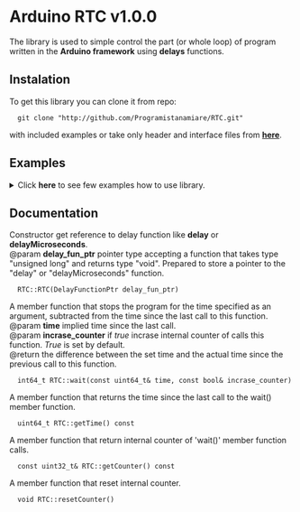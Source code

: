 # Arduino RTC v1.0.0

The library is used to simple control the part (or whole loop) of program written in the **Arduino framework** using **delays** functions.

## Instalation

To get this library you can clone it from repo:
```
  git clone "http://github.com/Programistanamiare/RTC.git"
```
with included examples or take only header and interface files from <a href="http://github.com/Programistanamiare/RTC/tree/master/src">**here**</a>.

## Examples

<details>
<summary>Click <b>here</b> to see few examples how to use library.</summary>

### Same time loop

```
  #include "RTC.hpp"

  // pass the body of 'delay' or 'delayMicroseconds' as an argument. The 'delay' function is set by default.
  RTC rtc(delay)

  void setup()
  {
    Serial.begin(9600);
  }

  void loop()
  {
    rtc.wait(1000) // a member function that stops the program running for exactly one second.
    Serial.println("Called every exactly one second.") 
    if (rtc.getCounter() == 5) { // a member function that get number of calls 'rtc.wait' function.
      Serial.println("Called every exacly five seconds.");
      rtc.resetCounter(); // reset internal counter.
    }
  }

```

### Same interval beetwen part of program

```
  #include "RTC.hpp"

  // pass the body of 'delay' or 'delayMicroseconds' as an argument. The 'delay' function is set by default.
  RTC rtc(delayMicroseconds)

  void setup()
  {
    Serial.begin(9600);
  }

  void loop()
  {
    // first part of program 
    Serial.println("First part of program loop.")
    rtc.wait(90, false); // wait 90 microseconds - execution time of the first part of the program (without incrementing the counter).
    // second part of program
    Serial.println("Second part of program loop.")
    rtc.wait(10, false); // wait 10 microseconds - execution time of the second part of the program (without incrementing the counter).
    // third part of program
    Serial.println("Third part of program loop.")
    rtc.wait(50, false); // wait 50 microseconds - exectuin time of the third part of the program (without incrementing the counter).
    if (rtc.getCounter() % 3 == 0) // every third loop of program...
    {
      // do something
      Serial.println("Every third loop of program.")
    }
    rtc.wait(50) // wait 50 microseconds - exectuin time of the third part of the program (with incrementing the counter).
  }

```

</details>


## Documentation

Constructor get reference to delay function like **delay** or **delayMicroseconds**.<br>
@param **delay_fun_ptr** pointer type accepting a function that takes type "unsigned long" and returns type "void". Prepared to store a pointer to the "delay" or "delayMicroseconds" function.
```
  RTC::RTC(DelayFunctionPtr delay_fun_ptr) 
``` 

A member function that stops the program for the time specified as an argument, subtracted from the time since the last call to this function.<br>
@param **time** implied time since the last call.<br>
@param **incrase_counter** if <i>true</i> incrase internal counter of calls this function. <i>True</i> is set by default.<br>
@return the difference between the set time and the actual time since the previous call to this function.
```
  int64_t RTC::wait(const uint64_t& time, const bool& incrase_counter) 
``` 

A member function that returns the time since the last call to the wait() member function.
```
  uint64_t RTC::getTime() const
```

A member function that return internal counter of 'wait()' member function calls.
```
  const uint32_t& RTC::getCounter() const
```

A member function that reset internal counter.
```
  void RTC::resetCounter()
```  